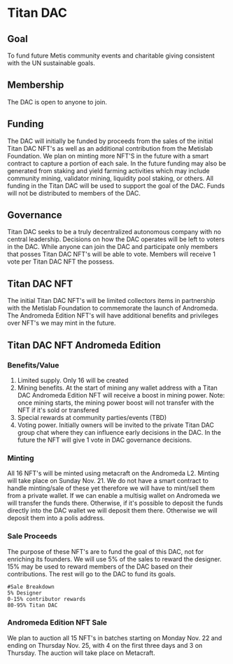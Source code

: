 # Titan DAC
## Goal
To fund future Metis community events and charitable giving consistent with the UN sustainable goals.

## Membership
The DAC is open to anyone to join.

## Funding
The DAC will initially be funded by proceeds from the sales of the initial Titan DAC NFT's as well as an additional contribution from the Metislab Foundation. We plan on minting more NFT'S in the future with a smart contract to capture a portion of each sale. In the future funding may also be generated from staking and yield farming activities which may include community mining, validator mining, liquidity pool staking, or others. All funding in the Titan DAC will be used to support the goal of the DAC. Funds will not be distributed to members of the DAC.

## Governance
Titan DAC seeks to be a truly decentralized autonomous company with no central leadership. Decisions on how the DAC operates will be left to voters in the DAC. While anyone can join the DAC and participate only members that posses Titan DAC NFT's will be able to vote. Members will receive 1 vote per Titan DAC NFT the possess.

## Titan DAC NFT
The initial Titan DAC NFT's will be limited collectors items in partnership with the Metislab Foundation to commemorate the launch of Andromeda. The Andromeda Edition NFT's will have additional benefits and privileges over NFT's we may mint in the future.

## Titan DAC NFT Andromeda Edition
### Benefits/Value
1. Limited supply. Only 16 will be created
1. Mining benefits. At the start of mining any wallet address with a Titan DAC Andromeda Edition NFT will receive a boost in mining power. Note: once mining starts, the mining power boost will not transfer with the NFT if it's sold or transfered 
1. Special rewards at community parties/events (TBD)
1. Voting power. Initially owners will be invited to the private Titan DAC group chat where they can influence early decisions in the DAC. In the future the NFT will give 1 vote in DAC governance decisions.

### Minting
All 16 NFT's will be minted using metacraft on the Andromeda L2. Minting will take place on Sunday Nov. 21. We do not have a smart contract to handle minting/sale of these yet therefore we will have to mint/sell them from a private wallet. If we can enable a multisig wallet on Andromeda we will transfer the funds there. Otherwise, if it's possible to deposit the funds directly into the DAC wallet we will deposit them there. Otherwise we will deposit them into a polis address.

### Sale Proceeds
The purpose of these NFT's are to fund the goal of this DAC, not for enriching its founders. We will use 5% of the sales to reward the designer. 15% may be used to reward members of the DAC based on their contributions. The rest will go to the DAC to fund its goals.
``` 
#Sale Breakdown
5% Designer
0-15% contributor rewards
80-95% Titan DAC
```
### Andromeda Edition NFT Sale
We plan to auction all 15 NFT's in batches starting on Monday Nov. 22 and ending on Thursday Nov. 25, with 4 on the first three days and 3 on Thursday. The auction will take place on Metacraft.
